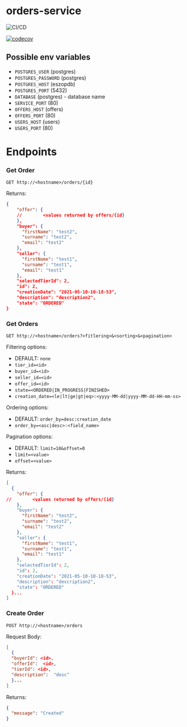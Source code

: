 # orders-service

![CI/CD](https://github.com/ProgramowanieZespoloweIS2021/orders-service/actions/workflows/ci.yml/badge.svg)

[![codecov](https://codecov.io/gh/ProgramowanieZespoloweIS2021/orders-service/branch/main/graph/badge.svg?token=O0MYevLF8p)](https://codecov.io/gh/ProgramowanieZespoloweIS2021/orders-service)

## Possible env variables
- `POSTGRES_USER` (postgres)
- `POSTGRES_PASSWORD` (postgres)
- `POSTGRES_HOST` (eszopdb)
- `POSTGRES_PORT` (5432)
- `DATABASE` (postgres) - database name
- `SERVICE_PORT` (80)
- `OFFERS_HOST` (offers)
- `OFFERS_PORT` (80)
- `USERS_HOST` (users)
- `USERS_PORT` (80)

# Endpoints

### Get Order

`GET http://<hostname>/orders/{id}`

Returns:

```json
{
    "offer": {
    //        <values returned by offers/{id}
    },
    "buyer": {
      "firstName": "test2",
      "surname": "test2",
      "email": "test2"
    },
    "seller": {
      "firstName": "test1",
      "surname": "test1",
      "email": "test1"
    },
    "selectedTierId": 2,
    "id": 2,
    "creationDate": "2021-05-10-10-18-53",
    "description": "description2",
    "state": "ORDERED"
}
```

### Get Orders

`GET http://<hostname>/orders?<fitlering>&<sorting>&<pagination>`

Filtering options:

- DEFAULT: `none`
- `tier_id=<id>`
- `buyer_id=<id>`
- `seller_id=<id>`
- `offer_id=<id>`
- `state=<ORDERED|IN_PROGRESS|FINISHED>`
- `creation_date=<le|lt|ge|gt|eq>:<yyyy-MM-dd|yyyy-MM-dd-HH-mm-ss>`

Ordering options:

- DEFAULT: `order_by=desc:creation_date`
- `order_by=<asc|desc>:<field_name>`

Pagination options:

- DEFAULT: `limit=10&offset=0`
- `limit=<value>`
- `offset=<value>`

Returns:

```json
[
  {
    "offer": {
//        <values returned by offers/{id}
    },
    "buyer": {
      "firstName": "test2",
      "surname": "test2",
      "email": "test2"
    },
    "seller": {
      "firstName": "test1",
      "surname": "test1",
      "email": "test1"
    },
    "selectedTierId": 2,
    "id": 2,
    "creationDate": "2021-05-10-10-18-53",
    "description": "description2",
    "state": "ORDERED"
  }...
]
```

### Create Order

`POST http://<hostname>/orders`

Request Body:

```json
[
  {
  "buyerId": <id>,
  "offerId":  <id>,
  "tierId": <id>,
  "description":  "desc"
  }...
]
```

Returns:

```json
{
  "message": "Created"
}
```
